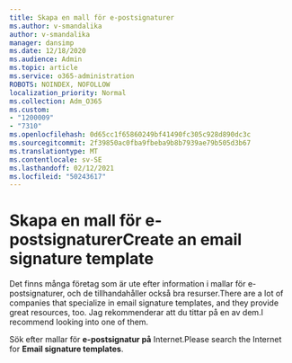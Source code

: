 ```yaml
---
title: Skapa en mall för e-postsignaturer
ms.author: v-smandalika
author: v-smandalika
manager: dansimp
ms.date: 12/18/2020
ms.audience: Admin
ms.topic: article
ms.service: o365-administration
ROBOTS: NOINDEX, NOFOLLOW
localization_priority: Normal
ms.collection: Adm_O365
ms.custom:
- "1200009"
- "7310"
ms.openlocfilehash: 0d65cc1f65860249bf41490fc305c928d890dc3c
ms.sourcegitcommit: 2f39850ac0fba9fbeba9b8b7939ae79b505d3b67
ms.translationtype: MT
ms.contentlocale: sv-SE
ms.lasthandoff: 02/12/2021
ms.locfileid: "50243617"
---
```

# <a name="create-an-email-signature-template"></a><span data-ttu-id="5a9c0-102">Skapa en mall för e-postsignaturer</span><span class="sxs-lookup"><span data-stu-id="5a9c0-102">Create an email signature template</span></span>

<span data-ttu-id="5a9c0-103">Det finns många företag som är ute efter information i mallar för e-postsignaturer, och de tillhandahåller också bra resurser.</span><span class="sxs-lookup"><span data-stu-id="5a9c0-103">There are a lot of companies that specialize in email signature templates, and they provide great resources, too.</span></span> <span data-ttu-id="5a9c0-104">Jag rekommenderar att du tittar på en av dem.</span><span class="sxs-lookup"><span data-stu-id="5a9c0-104">I recommend looking into one of them.</span></span>

<span data-ttu-id="5a9c0-105">Sök efter mallar för **e-postsignatur på** Internet.</span><span class="sxs-lookup"><span data-stu-id="5a9c0-105">Please search the Internet for **Email signature templates**.</span></span>